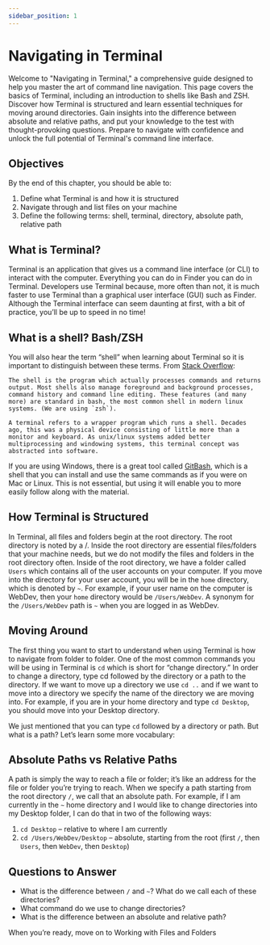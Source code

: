```yaml
---
sidebar_position: 1
---
```


# Navigating in Terminal

Welcome to "Navigating in Terminal," a comprehensive guide designed to help you master the art of command line navigation. This page covers the basics of Terminal, including an introduction to shells like Bash and ZSH. Discover how Terminal is structured and learn essential techniques for moving around directories. Gain insights into the difference between absolute and relative paths, and put your knowledge to the test with thought-provoking questions. Prepare to navigate with confidence and unlock the full potential of Terminal's command line interface.

## Objectives

By the end of this chapter, you should be able to:

1. Define what Terminal is and how it is structured
2. Navigate through and list files on your machine
3. Define the following terms: shell, terminal, directory, absolute path, relative path

## What is Terminal?

Terminal is an application that gives us a command line interface (or CLI) to interact with the computer. Everything you can do in Finder you can do in Terminal. Developers use Terminal because, more often than not, it is much faster to use Terminal than a graphical user interface (GUI) such as Finder. Although the Terminal interface can seem daunting at first, with a bit of practice, you’ll be up to speed in no time!

## What is a shell? Bash/ZSH

You will also hear the term “shell” when learning about Terminal so it is important to distinguish between these terms. From [Stack Overflow](http://superuser.com/questions/144666/what-is-the-difference-between-shell-console-and-terminal):

```console 
The shell is the program which actually processes commands and returns output. Most shells also manage foreground and background processes, command history and command line editing. These features (and many more) are standard in bash, the most common shell in modern linux systems. (We are using `zsh`).

A terminal refers to a wrapper program which runs a shell. Decades ago, this was a physical device consisting of little more than a monitor and keyboard. As unix/linux systems added better multiprocessing and windowing systems, this terminal concept was abstracted into software.
```

If you are using Windows, there is a great tool called [GitBash](https://gitforwindows.org/), which is a shell that you can install and use the same commands as if you were on Mac or Linux. This is not essential, but using it will enable you to more easily follow along with the material.

## How Terminal is Structured

In Terminal, all files and folders begin at the root directory. The root directory is noted by a /. Inside the root directory are essential files/folders that your machine needs, but we do not modify the files and folders in the root directory often. Inside of the root directory, we have a folder called `Users` which contains all of the user accounts on your computer. If you move into the directory for your user account, you will be in the `home` directory, which is denoted by `~`. For example, if your user name on the computer is WebDev, then your `home` directory would be `/Users/WebDev`. A synonym for the `/Users/WebDev` path is `~` when you are logged in as WebDev.

## Moving Around

The first thing you want to start to understand when using Terminal is how to navigate from folder to folder. One of the most common commands you will be using in Terminal is `cd` which is short for “change directory.” In order to change a directory, type cd followed by the directory or a path to the directory. If we want to move up a directory we use `cd ..` and if we want to move into a directory we specify the name of the directory we are moving into. For example, if you are in your home directory and type `cd Desktop`, you should move into your Desktop directory.

We just mentioned that you can type `cd` followed by a directory or path. But what is a path? Let’s learn some more vocabulary:

## Absolute Paths vs Relative Paths

A path is simply the way to reach a file or folder; it’s like an address for the file or folder you’re trying to reach. When we specify a path starting from the root directory `/`, we call that an absolute path. For example, if I am currently in the `~` home directory and I would like to change directories into my Desktop folder, I can do that in two of the following ways:

1. `cd Desktop` – relative to where I am currently
2. `cd /Users/WebDev/Desktop` – absolute, starting from the root (first `/`, then `Users`, then `WebDev`, then `Desktop`)

## Questions to Answer

- What is the difference between `/` and `~`? What do we call each of these directories?
- What command do we use to change directories?
- What is the difference between an absolute and relative path?

When you’re ready, move on to Working with Files and Folders